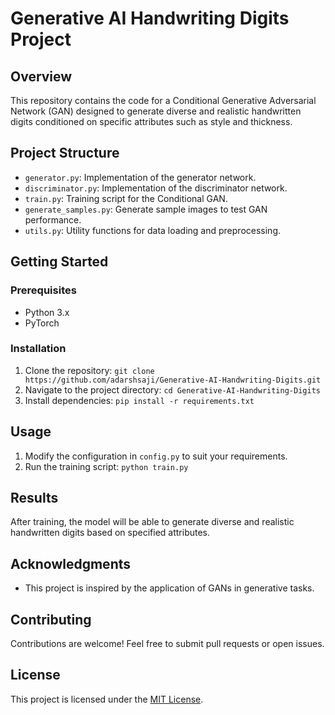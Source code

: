 # Generative AI Handwriting Digits Project

## Overview
This repository contains the code for a Conditional Generative Adversarial Network (GAN) designed to generate diverse and realistic handwritten digits conditioned on specific attributes such as style and thickness.

## Project Structure

- `generator.py`: Implementation of the generator network.
- `discriminator.py`: Implementation of the discriminator network.
- `train.py`: Training script for the Conditional GAN.
- `generate_samples.py`: Generate sample images to test GAN performance.
- `utils.py`: Utility functions for data loading and preprocessing.

## Getting Started

### Prerequisites
- Python 3.x
- PyTorch

### Installation
1. Clone the repository: `git clone https://github.com/adarshsaji/Generative-AI-Handwriting-Digits.git`
2. Navigate to the project directory: `cd Generative-AI-Handwriting-Digits`
3. Install dependencies: `pip install -r requirements.txt`

## Usage
1. Modify the configuration in `config.py` to suit your requirements.
2. Run the training script: `python train.py`

## Results
After training, the model will be able to generate diverse and realistic handwritten digits based on specified attributes.

## Acknowledgments
- This project is inspired by the application of GANs in generative tasks.

## Contributing
Contributions are welcome! Feel free to submit pull requests or open issues.

## License
This project is licensed under the [MIT License](LICENSE).
